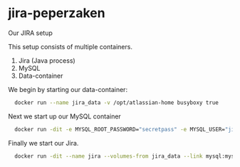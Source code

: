 # jira-peperzaken
Our JIRA setup

This setup consists of multiple containers.

  1. Jira (Java process)
  2. MySQL 
  3. Data-container

We begin by starting our data-container:
```bash
  docker run --name jira_data -v /opt/atlassian-home busyboxy true
```

Next we start up our MySQL container
```bash
  docker run -dit -e MYSQL_ROOT_PASSWORD="secretpass" -e MYSQL_USER="jira_db_user" -e MYSQL_PASSWORD="moresecretpass" -e MYSQL_DATABASE="jira_db"  --name mysql mysql 
```

Finally we start our Jira.
```bash
  docker run -dit --name jira --volumes-from jira_data --link mysql:mysql jira-peperzaken
```
